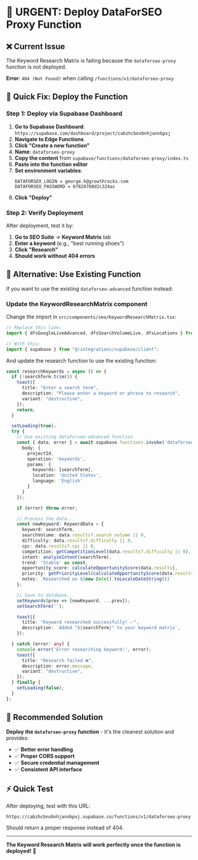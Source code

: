 # 🚨 URGENT: Deploy DataForSEO Proxy Function

## ❌ Current Issue
The Keyword Research Matrix is failing because the `dataforseo-proxy` function is not deployed.

**Error**: `404 (Not Found)` when calling `/functions/v1/dataforseo-proxy`

## 🚀 Quick Fix: Deploy the Function

### **Step 1: Deploy via Supabase Dashboard**

1. **Go to Supabase Dashboard**: `https://supabase.com/dashboard/project/cabzhcbnxbnhjannbpxj`
2. **Navigate to Edge Functions**
3. **Click "Create a new function"**
4. **Name**: `dataforseo-proxy`
5. **Copy the content** from `supabase/functions/dataforseo-proxy/index.ts`
6. **Paste into the function editor**
7. **Set environment variables**:
   ```
   DATAFORSEO_LOGIN = george.k@growthrocks.com
   DATAFORSEO_PASSWORD = 6f820760d2c324ac
   ```
8. **Click "Deploy"**

### **Step 2: Verify Deployment**

After deployment, test it by:
1. **Go to SEO Suite** → **Keyword Matrix** tab
2. **Enter a keyword** (e.g., "best running shoes")
3. **Click "Research"**
4. **Should work without 404 errors**

## 🔧 Alternative: Use Existing Function

If you want to use the existing `dataforseo-advanced` function instead:

### **Update the KeywordResearchMatrix component**

Change the import in `src/components/seo/KeywordResearchMatrix.tsx`:

```typescript
// Replace this line:
import { dfsGoogleLiveAdvanced, dfsSearchVolumeLive, dfsLocations } from "@/lib/dataforseo";

// With this:
import { supabase } from "@/integrations/supabase/client";
```

And update the research function to use the existing function:

```typescript
const researchKeywords = async () => {
  if (!searchTerm.trim()) {
    toast({
      title: "Enter a search term",
      description: "Please enter a keyword or phrase to research",
      variant: "destructive",
    });
    return;
  }

  setLoading(true);
  try {
    // Use existing dataforseo-advanced function
    const { data, error } = await supabase.functions.invoke('dataforseo-advanced', {
      body: {
        projectId,
        operation: 'keywords',
        params: {
          keywords: [searchTerm],
          location: 'United States',
          language: 'English'
        }
      }
    });

    if (error) throw error;

    // Process the data...
    const newKeyword: KeywordData = {
      keyword: searchTerm,
      searchVolume: data.results?.search_volume || 0,
      difficulty: data.results?.difficulty || 0,
      cpc: data.results?.cpc || 0,
      competition: getCompetitionLevel(data.results?.difficulty || 0),
      intent: analyzeIntent(searchTerm),
      trend: 'Stable' as const,
      opportunity_score: calculateOpportunityScore(data.results),
      priority: getPriorityLevel(calculateOpportunityScore(data.results)),
      notes: `Researched on ${new Date().toLocaleDateString()}`
    };

    // Save to database...
    setKeywords(prev => [newKeyword, ...prev]);
    setSearchTerm('');

    toast({
      title: "Keyword researched successfully! ✅",
      description: `Added "${searchTerm}" to your keyword matrix`,
    });

  } catch (error: any) {
    console.error('Error researching keyword:', error);
    toast({
      title: "Research failed ❌",
      description: error.message,
      variant: "destructive",
    });
  } finally {
    setLoading(false);
  }
};
```

## 🎯 Recommended Solution

**Deploy the `dataforseo-proxy` function** - it's the cleanest solution and provides:

- ✅ **Better error handling**
- ✅ **Proper CORS support**
- ✅ **Secure credential management**
- ✅ **Consistent API interface**

## ⚡ Quick Test

After deploying, test with this URL:
```
https://cabzhcbnxbnhjannbpxj.supabase.co/functions/v1/dataforseo-proxy
```

Should return a proper response instead of 404.

---

**The Keyword Research Matrix will work perfectly once the function is deployed!** 🚀
